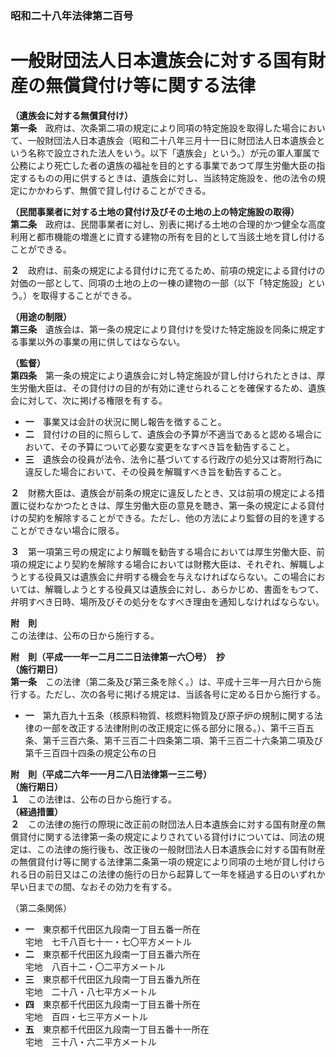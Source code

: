 ### 昭和二十八年法律第二百号  
# 一般財団法人日本遺族会に対する国有財産の無償貸付け等に関する法律  
  
**（遺族会に対する無償貸付け）**  
**第一条**　政府は、次条第二項の規定により同項の特定施設を取得した場合において、一般財団法人日本遺族会（昭和二十八年三月十一日に財団法人日本遺族会という名称で設立された法人をいう。以下「遺族会」という。）が元の軍人軍属で公務により死亡した者の遺族の福祉を目的とする事業であつて厚生労働大臣の指定するものの用に供するときは、遺族会に対し、当該特定施設を、他の法令の規定にかかわらず、無償で貸し付けることができる。  
  
**（民間事業者に対する土地の貸付け及びその土地の上の特定施設の取得）**  
**第二条**　政府は、民間事業者に対し、別表に掲げる土地の合理的かつ健全な高度利用と都市機能の増進とに資する建物の所有を目的として当該土地を貸し付けることができる。  
  
**２**　政府は、前条の規定による貸付けに充てるため、前項の規定による貸付けの対価の一部として、同項の土地の上の一棟の建物の一部（以下「特定施設」という。）を取得することができる。  
  
**（用途の制限）**  
**第三条**　遺族会は、第一条の規定により貸付けを受けた特定施設を同条に規定する事業以外の事業の用に供してはならない。  
  
**（監督）**  
**第四条**　第一条の規定により遺族会に対し特定施設が貸し付けられたときは、厚生労働大臣は、その貸付けの目的が有効に達せられることを確保するため、遺族会に対して、次に掲げる権限を有する。  
* **一**　事業又は会計の状況に関し報告を徴すること。  
* **二**　貸付けの目的に照らして、遺族会の予算が不適当であると認める場合において、その予算について必要な変更をなすべき旨を勧告すること。  
* **三**　遺族会の役員が法令、法令に基づいてする行政庁の処分又は寄附行為に違反した場合において、その役員を解職すべき旨を勧告すること。  
  
**２**　財務大臣は、遺族会が前条の規定に違反したとき、又は前項の規定による措置に従わなかつたときは、厚生労働大臣の意見を聴き、第一条の規定による貸付けの契約を解除することができる。ただし、他の方法により監督の目的を達することができない場合に限る。  
  
**３**　第一項第三号の規定により解職を勧告する場合においては厚生労働大臣、前項の規定により契約を解除する場合においては財務大臣は、それぞれ、解職しようとする役員又は遺族会に弁明する機会を与えなければならない。この場合においては、解職しようとする役員又は遺族会に対し、あらかじめ、書面をもつて、弁明すべき日時、場所及びその処分をなすべき理由を通知しなければならない。  
  
**附　則**  
この法律は、公布の日から施行する。  
  
**附　則（平成一一年一二月二二日法律第一六〇号）　抄**  
**（施行期日）**  
**第一条**　この法律（第二条及び第三条を除く。）は、平成十三年一月六日から施行する。ただし、次の各号に掲げる規定は、当該各号に定める日から施行する。  
* **一**　第九百九十五条（核原料物質、核燃料物質及び原子炉の規制に関する法律の一部を改正する法律附則の改正規定に係る部分に限る。）、第千三百五条、第千三百六条、第千三百二十四条第二項、第千三百二十六条第二項及び第千三百四十四条の規定公布の日  
  
**附　則（平成二六年一一月二八日法律第一三二号）**  
**（施行期日）**  
**１**　この法律は、公布の日から施行する。  
**（経過措置）**  
**２**　この法律の施行の際現に改正前の財団法人日本遺族会に対する国有財産の無償貸付に関する法律第一条の規定によりされている貸付けについては、同法の規定は、この法律の施行後も、改正後の一般財団法人日本遺族会に対する国有財産の無償貸付け等に関する法律第二条第一項の規定により同項の土地が貸し付けられる日の前日又はこの法律の施行の日から起算して一年を経過する日のいずれか早い日までの間、なおその効力を有する。  
  
（第二条関係）  
* **一**　東京都千代田区九段南一丁目五番一所在  
宅地　七千八百七十一・七〇平方メートル  
* **二**　東京都千代田区九段南一丁目五番六所在  
宅地　八百十二・〇二平方メートル  
* **三**　東京都千代田区九段南一丁目五番九所在  
宅地　二十八・八七平方メートル  
* **四**　東京都千代田区九段南一丁目五番十所在  
宅地　百四・七三平方メートル  
* **五**　東京都千代田区九段南一丁目五番十一所在  
宅地　三十八・六二平方メートル  

